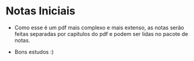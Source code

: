# Notas Iniciais

- Como esse é um pdf mais complexo e mais extenso, as notas serão feitas separadas por capitulos do pdf e podem ser lidas no pacote de notas.

- Bons estudos :)
